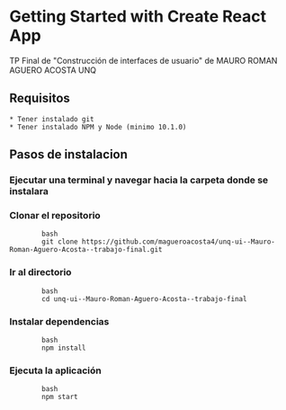 # Getting Started with Create React App

TP Final de "Construcción de interfaces de usuario" de MAURO ROMAN AGUERO ACOSTA
UNQ


## Requisitos
    * Tener instalado git
    * Tener instalado NPM y Node (minimo 10.1.0)

## Pasos de instalacion
### Ejecutar una terminal y navegar hacia la carpeta donde se instalara
### Clonar el repositorio 
            bash
            git clone https://github.com/magueroacosta4/unq-ui--Mauro-Roman-Aguero-Acosta--trabajo-final.git
            
### Ir al directorio 
            bash
            cd unq-ui--Mauro-Roman-Aguero-Acosta--trabajo-final
            

### Instalar dependencias
            bash
            npm install
            
### Ejecuta la aplicación
            bash
            npm start
            